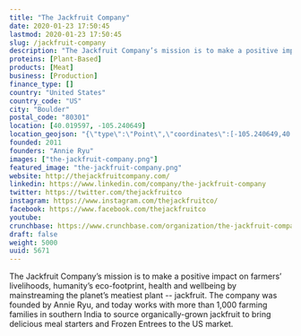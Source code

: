 ```yaml
---
title: "The Jackfruit Company"
date: 2020-01-23 17:50:45
lastmod: 2020-01-23 17:50:45
slug: /jackfruit-company
description: "The Jackfruit Company’s mission is to make a positive impact on farmers’ livelihoods, humanity’s eco-footprint, health and wellbeing by mainstreaming the planet’s meatiest plant -- jackfruit.  The company was founded by Annie Ryu, and today works with more than 1,000 farming families in southern India to source organically-grown jackfruit to bring delicious meal starters and Frozen Entrees to the US market."
proteins: [Plant-Based]
products: [Meat]
business: [Production]
finance_type: []
country: "United States"
country_code: "US"
city: "Boulder"
postal_code: "80301"
location: [40.019597, -105.240649]
location_geojson: "{\"type\":\"Point\",\"coordinates\":[-105.240649,40.019597]}"
founded: 2011
founders: "Annie Ryu"
images: ["the-jackfruit-company.png"]
featured_image: "the-jackfruit-company.png"
website: http://thejackfruitcompany.com/
linkedin: https://www.linkedin.com/company/the-jackfruit-company
twitter: https://twitter.com/thejackfruitco
instagram: https://www.instagram.com/thejackfruitco/
facebook: https://www.facebook.com/thejackfruitco
youtube: 
crunchbase: https://www.crunchbase.com/organization/the-jackfruit-company
draft: false
weight: 5000
uuid: 5671
---
```

The Jackfruit Company’s mission is to make a positive impact on farmers’ livelihoods, humanity’s eco-footprint, health and wellbeing by mainstreaming the planet’s meatiest plant -- jackfruit.  The company was founded by Annie Ryu, and today works with more than 1,000 farming families in southern India to source organically-grown jackfruit to bring delicious meal starters and Frozen Entrees to the US market.
